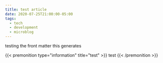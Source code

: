 ```yaml
---
title: test article
date: 2020-07-25T21:00:00-05:00
tags:
  - tech
  - development
  - microblog
---
```

testing the front matter this generates



{{< premonition type="information" title="test" >}}
test
{{< /premonition >}}